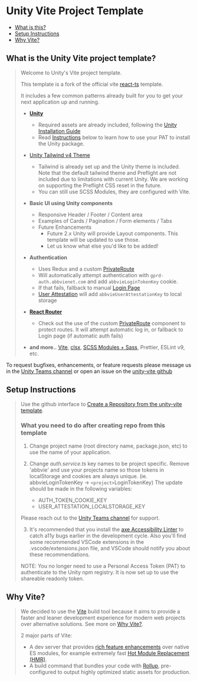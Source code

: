 # Unity Vite Project Template

- [What is this?](#what-is-the-unity-vite-project-template)
- [Setup Instructions](#setup-instructions)
- [Why Vite?](#why-vite)

## What is the Unity Vite project template?

> Welcome to Unity's Vite project template.
>
> This template is a fork of the official vite [react-ts](https://vite.new/react-ts) template.
>
> It includes a few common patterns already built for you to get your next application up and running.
>
> - **[Unity](https://main--62cc2d7ddc230761491f3aac.chromatic.com/)**
>
>   - Required assets are already included, following the [Unity Installation Guide](https://main--62cc2d7ddc230761491f3aac.chromatic.com/?path=/docs/getting-started--docs)
>   - Read [Instructions](#instructions) below to learn how to use your PAT to install the Unity package.
>
> - [Unity Tailwind v4 Theme](https://main--62cc2d7ddc230761491f3aac.chromatic.com/?path=/docs/patterns-tailwindcss--docs)
>   - Tailwind is already set up and the Unity theme is included. Note that the default tailwind theme and Preflight are not included due to limitations with current Unity. We are working on supporting the Preflight CSS reset in the future.
>   - You can still use SCSS Modules, they are configured with Vite.
> - **Basic UI using Unity components**
>
>   - Responsive Header / Footer / Content area
>   - Examples of Cards / Pagination / Form elements / Tabs
>   - Future Enhancements
>     - Future 2.x Unity will provide Layout components. This template will be updated to use those.
>     - Let us know what else you'd like to be added!
>
> - **Authentication**
>
>   - Uses Redux and a custom [PrivateRoute](https://github.com/abbvie-internal/unity-vite/blob/89015c6767f748cc8d27e174bc445590806dd80e/src/routes/PrivateRoute.tsx)
>   - Will automatically attempt authentication with `gprd-auth.abbvienet.com` and add `abbvieLoginTokenKey` cookie.
>   - If that fails, fallback to manual [Login Page](https://github.com/abbvie-internal/unity-vite/blob/89015c6767f748cc8d27e174bc445590806dd80e/src/pages/Login/Login.tsx)
>   - [User Attestation](https://github.com/abbvie-internal/unity-vite/blob/89015c6767f748cc8d27e174bc445590806dd80e/src/components/UserAttestationModal/index.tsx#L15) will add `abbvieUserAttestationKey` to local storage
>
> - **[React Router](https://reactrouter.com/en/main)**
>
>   - Check out the use of the custom [PrivateRoute](https://github.com/abbvie-internal/unity-vite/blob/89015c6767f748cc8d27e174bc445590806dd80e/src/routes/PrivateRoute.tsx) component to protect routes. It will attempt automatic log in, or fallback to Login page (if automatic auth fails)
>
> - **and more..** [Vite](https://vitejs.dev/), [clsx](https://www.npmjs.com/package/clsx), [SCSS Modules + Sass](https://vitejs.dev/guide/features#css-modules), Prettier, ESLint v9, etc.

To request bugfixes, enhancements, or feature requests please message us in the [Unity Teams channel](https://teams.microsoft.com/l/channel/19%3add7528a7288c4af884cc22f4499fc7e4%40thread.tacv2/Development?groupId=21566242-64fd-40f2-8f8d-4a899cba19f4&tenantId=6f4d03de-9551-4ba1-a25b-dce6f5ab7ace) or open an issue on the [unity-vite github](https://github.com/abbvie-internal/unity-vite/issues)

## Setup Instructions

> Use the github interface to [Create a Repository from the unity-vite template](https://docs.github.com/en/repositories/creating-and-managing-repositories/creating-a-repository-from-a-template).
>
> ### What you need to do after creating repo from this template
>
> 1.  Change project name (root directory name, package.json, etc) to use the name of your application.
> 2.  Change _auth.service.ts_ key names to be project specific. Remove 'abbvie' and use your projects name so those tokens in localStorage and cookies are always unique. (ie. abbvieLoginTokenKey -> `<project>`LoginTokenKey) The update should be made in the following variables:
>
>     - AUTH_TOKEN_COOKIE_KEY
>     - USER_ATTESTATION_LOCALSTORAGE_KEY
>
> Please reach out to the [Unity Teams channel](https://teams.microsoft.com/l/channel/19%3add7528a7288c4af884cc22f4499fc7e4%40thread.tacv2/Development?groupId=21566242-64fd-40f2-8f8d-4a899cba19f4&tenantId=6f4d03de-9551-4ba1-a25b-dce6f5ab7ace) for support.
>
> 3. It's recommended that you install the [axe Accessibility Linter](https://marketplace.visualstudio.com/items?itemName=deque-systems.vscode-axe-linter) to catch a11y bugs earlier in the development cycle. Also you'll find some recommended VSCode extensions in the .vscode/extensions.json file, and VSCode should notify you about these recommendations.
>
> NOTE: You no longer need to use a Personal Access Token (PAT) to authenticate to the Unity npm registry. It is now set up to use the shareable readonly token.

## Why Vite?

> We decided to use the [Vite](https://vitejs.dev/) build tool because it aims to provide a faster and leaner development experience for modern web projects over alternative solutions. See more on [Why Vite?](https://vitejs.dev/guide/why.html).
>
> 2 major parts of Vite:
>
> - A dev server that provides [rich feature enhancements](https://vitejs.dev/guide/features.html) over native ES modules, for example extremely fast [Hot Module Replacement (HMR)](https://vitejs.dev/guide/features.html#hot-module-replacement).
> - A build command that bundles your code with [Rollup](https://rollupjs.org/), pre-configured to output highly optimized static assets for production.
